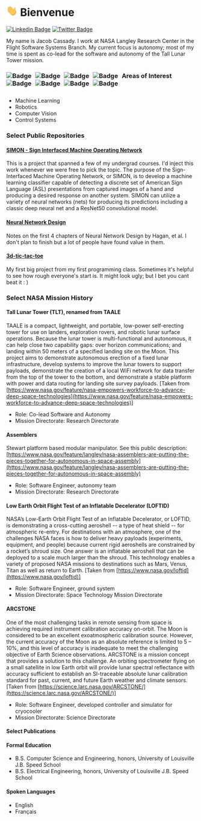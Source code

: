 # <img src="https://raw.githubusercontent.com/ABSphreak/ABSphreak/master/gifs/Hi.gif" width="30px"> Bienvenue
[![Linkedin Badge](https://img.shields.io/badge/-Jacob_Cassady-blue?style=flat-square&logo=Linkedin&logoColor=white&link=https://www.linkedin.com/in/jacob-cassady-315497120/)](https://www.linkedin.com/in/jacob-cassady-315497120/)
[![Twitter Badge](https://img.shields.io/badge/-@Jacob__Cassady-1ca0f1?style=flat-square&labelColor=1ca0f1&logo=twitter&logoColor=white&link=https://twitter.com/Jacob_Cassady)](https://twitter.com/Jacob_Cassady)

My name is Jacob Cassady.  I work at NASA Langley Research Center in the Flight Software Systems Branch.  My current focus is autonomy; most of my time is spent as co-lead for the software and autonomy of the Tall Lunar Tower mission.

<h3> Areas of Interest

<img alt="Badge" style="float: left; margin-right: 10px;" src="https://img.shields.io/badge/python%20-%2314354C.svg?&style=for-the-badge&logo=python&logoColor=white"/>
<img alt="Badge" style="float: left; margin-right: 10px;"  src="https://img.shields.io/badge/c++%20-%230175C2.svg?&style=for-the-badge&logo=c%2B%2B&logoColor=white"/>
<img alt="Badge" style="float: left; margin-right: 10px;"  src="https://img.shields.io/badge/c%20-%2320232a.svg?&style=for-the-badge&logo=c&logoColor=white"/>
<img alt="Badge" style="float: left; margin-right: 10px;"  src="https://img.shields.io/badge/OpenCV%20-%23FFBB00.svg?&style=for-the-badge&logo=Canonical&logoColor=white"/>
<img alt="Badge" style="float: left; margin-right: 10px;"  src="https://img.shields.io/badge/tensorflow%20-%23FF6F00.svg?&style=for-the-badge&logo=tensorflow&logoColor=white"/>
<img alt="Badge" style="float: left; margin-right: 10px;"  src="https://img.shields.io/badge/keras%20-%23FF0000.svg?&style=for-the-badge&logo=keras&logoColor=white"/>
<img alt="Badge" style="float: left; margin-right: 10px;"  src="https://img.shields.io/badge/ros2%20-%2314354C.svg?&style=for-the-badge&logo=ros&logoColor=white"/>
<img alt="Badge" style="float: left; margin-right: 10px;"  src="https://img.shields.io/badge/git%20-%23F05033.svg?&style=for-the-badge&logo=git&logoColor=white"/>
</h3><br>

- Machine Learning
- Robotics
- Computer Vision
- Control Systems

### Select Public Repositories
#### [SIMON - Sign Interfaced Machine Operating Network](https://github.com/jtcass01/SIMON)
This is a project that spanned a few of my undergrad courses.  I'd inject this work whenever we were free to pick the topic. The purpose of the Sign-Interfaced Machine Operating Network, or SIMON, is to develop a machine learning classifier capable of detecting a discrete set of American Sign Language (ASL) presentations from captured images of a hand and producing a desired response on another system. SIMON can utilize a variety of neural networks (nets) for producing its predictions including a classic deep neural net and a ResNet50 convolutional model.

#### [Neural Network Design](https://github.com/jtcass01/Neural-Network-Design)
Notes on the first 4 chapters of Neural Network Design by Hagan, et al. I don't plan to finish but a lot of people have found value in them.

#### [3d-tic-tac-toe](https://github.com/jtcass01/3D-Tic-Tac-Toe)
My first big project from my first programming class. Sometimes it's helpful to see how rough everyone's start is. It might look ugly; but I bet you cant beat it : )

### Select NASA Mission History
#### Tall Lunar Tower (TLT), renamed from TAALE
TAALE is a compact, lightweight, and portable, low-power self-erecting tower for use on landers, exploration rovers, and robotic lunar surface operations. Because the lunar tower is multi-functional and autonomous, it can help close two capability gaps: over horizon communications; and landing within 50 meters of a specified landing site on the Moon. This project aims to demonstrate autonomous erection of a fixed lunar infrastructure, develop systems to improve the lunar towers to support payloads, demonstrate the creation of a local WiFi network for data transfer from the top of the tower to the bottom, and demonstrate a stable platform with power and data routing for landing site survey payloads. [Taken from [https://www.nasa.gov/feature/nasa-empowers-workforce-to-advance-deep-space-technologies](https://www.nasa.gov/feature/nasa-empowers-workforce-to-advance-deep-space-technologies)]
  - Role: Co-lead Software and Autonomy
  - Mission Directorate: Research Directorate

#### Assemblers
Stewart platform based modular manipulator. See this public description: [https://www.nasa.gov/feature/langley/nasa-assemblers-are-putting-the-pieces-together-for-autonomous-in-space-assembly](https://www.nasa.gov/feature/langley/nasa-assemblers-are-putting-the-pieces-together-for-autonomous-in-space-assembly)
- Role: Software Engineer, autonomy team
- Mission Directorate: Research Directorate

#### Low Earth Orbit Flight Test of an Inflatable Decelerator (LOFTID)
NASA’s Low-Earth Orbit Flight Test of an Inflatable Decelerator, or LOFTID, is demonstrating a cross-cutting aeroshell -- a type of heat shield -- for atmospheric re-entry. For destinations with an atmosphere, one of the challenges NASA faces is how to deliver heavy payloads (experiments, equipment, and people) because current rigid aeroshells are constrained by a rocket’s shroud size. One answer is an inflatable aeroshell that can be deployed to a scale much larger than the shroud. This technology enables a variety of proposed NASA missions to destinations such as Mars, Venus, Titan as well as return to Earth. [Taken from [https://www.nasa.gov/loftid](https://www.nasa.gov/loftid)]
- Role: Software Engineer, ground system
- Mission Directorate: Space Technology Mission Directorate

#### ARCSTONE
One of the most challenging tasks in remote sensing from space is achieving required instrument calibration accuracy on-orbit. The Moon is considered to be an excellent exoatmospheric calibration source. However, the current accuracy of the Moon as an absolute reference is limited to 5 – 10%, and this level of accuracy is inadequate to meet the challenging objective of Earth Science observations. ARCSTONE is a mission concept that provides a solution to this challenge. An orbiting spectrometer flying on a small satellite in low Earth orbit will provide lunar spectral reflectance with accuracy sufficient to establish an SI-traceable absolute lunar calibration standard for past, current, and future Earth weather and climate sensors. [Taken from [https://science.larc.nasa.gov/ARCSTONE/](https://science.larc.nasa.gov/ARCSTONE/)]
- Role: Software Engineer, developed controller and simulator for cryocooler
- Mission Directorate: Science Directorate

#### Select Publications


#### Formal Education
- B.S. Computer Science and Engineering, honors, University of Louisville J.B. Speed School
- B.S. Electrical Engineering, honors, University of Louisville J.B. Speed School

#### Spoken Languages
- English
- Français

